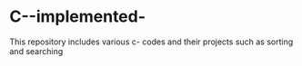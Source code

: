 # C--implemented-
This repository includes various c- codes and their projects such as sorting and searching
